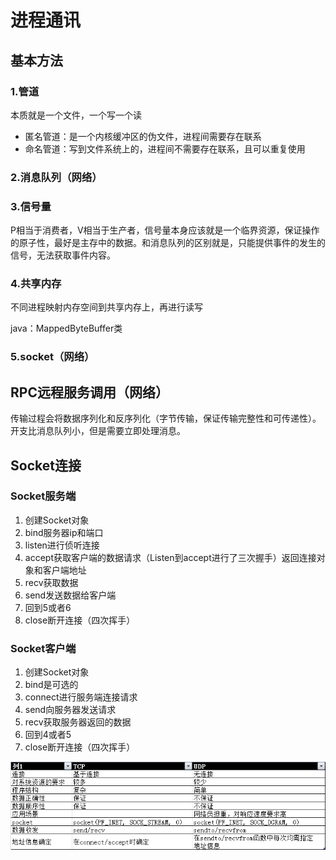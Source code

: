 # 进程通讯

## 基本方法

### 1.管道

本质就是一个文件，一个写一个读

- 匿名管道：是一个内核缓冲区的伪文件，进程间需要存在联系
- 命名管道：写到文件系统上的，进程间不需要存在联系，且可以重复使用

### 2.消息队列（网络）

### 3.信号量

P相当于消费者，V相当于生产者，信号量本身应该就是一个临界资源，保证操作的原子性，最好是主存中的数据。和消息队列的区别就是，只能提供事件的发生的信号，无法获取事件内容。

### 4.共享内存

不同进程映射内存空间到共享内存上，再进行读写

java：MappedByteBuffer类

### 5.socket（网络）



## RPC远程服务调用（网络）

传输过程会将数据序列化和反序列化（字节传输，保证传输完整性和可传递性）。开支比消息队列小，但是需要立即处理消息。





## Socket连接

### Socket服务端
1. 创建Socket对象
2. bind服务器ip和端口
3. listen进行侦听连接
4. accept获取客户端的数据请求（Listen到accept进行了三次握手）返回连接对象和客户端地址
5. recv获取数据
6. send发送数据给客户端
7. 回到5或者6
8. close断开连接（四次挥手）

### Socket客户端
1. 创建Socket对象
2. bind是可选的
3. connect进行服务端连接请求
4. send向服务器发送请求
5. recv获取服务器返回的数据
6. 回到4或者5
7. close断开连接（四次挥手）

![](Socket中tcp和udp的区别.png)